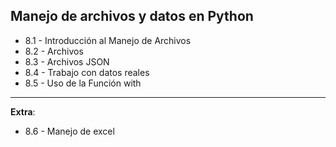 ## Manejo de archivos y datos en Python

- 8.1 - Introducción al Manejo de Archivos
- 8.2 - Archivos
- 8.3 - Archivos JSON
- 8.4 - Trabajo con datos reales
- 8.5 - Uso de la Función with


------ 
**Extra**: 
- 8.6 - Manejo de excel